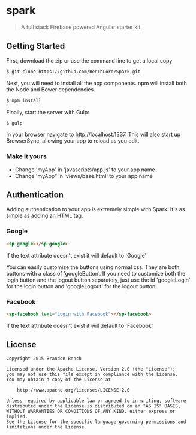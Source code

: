 # spark

> A full stack Firebase powered Angular starter kit

## Getting Started

First, download the zip or use the command line to get a local copy

```sh
$ git clone https://github.com/BenchLord/Spark.git
```

Next, you will need to install all the app components. npm will install both
the Node and Bower dependencies.

```sh
$ npm install
```

Finally, start the server with Gulp:

```sh
$ gulp
```

In your browser navigate to [http://localhost:1337](http://localhost:1337). This
will also start up BrowserSync, allowing your app to reload as you edit.

### Make it yours

- Change 'myApp' in 'javascripts/app.js' to your app name
- Change 'myApp" in 'views/base.html' to your app name

## Authentication

Adding authentication to your app is extremely simple with Spark. It's as
simple as adding an HTML tag.

### Google

```html
<sp-google></sp-google>
```

If the text attribute doesn't exist it will default to 'Google'

You can easily customize the buttons using normal css. They are both
buttons with a class of 'googleButton'. If you need to customize both the
login button and the logout button separately, just use the id 'googleLogin'
for the login button and 'googleLogout' for the logout button.

### Facebook

```html
<sp-facebook text="Login with Facebook"></sp-facebook>
```

If the text attribute doesn't exist it will default to 'Facebook'

## License

```
Copyright 2015 Brandon Bench

Licensed under the Apache License, Version 2.0 (the "License");
you may not use this file except in compliance with the License.
You may obtain a copy of the License at

    http://www.apache.org/licenses/LICENSE-2.0

Unless required by applicable law or agreed to in writing, software
distributed under the License is distributed on an "AS IS" BASIS,
WITHOUT WARRANTIES OR CONDITIONS OF ANY KIND, either express or implied.
See the License for the specific language governing permissions and
limitations under the License.
```
